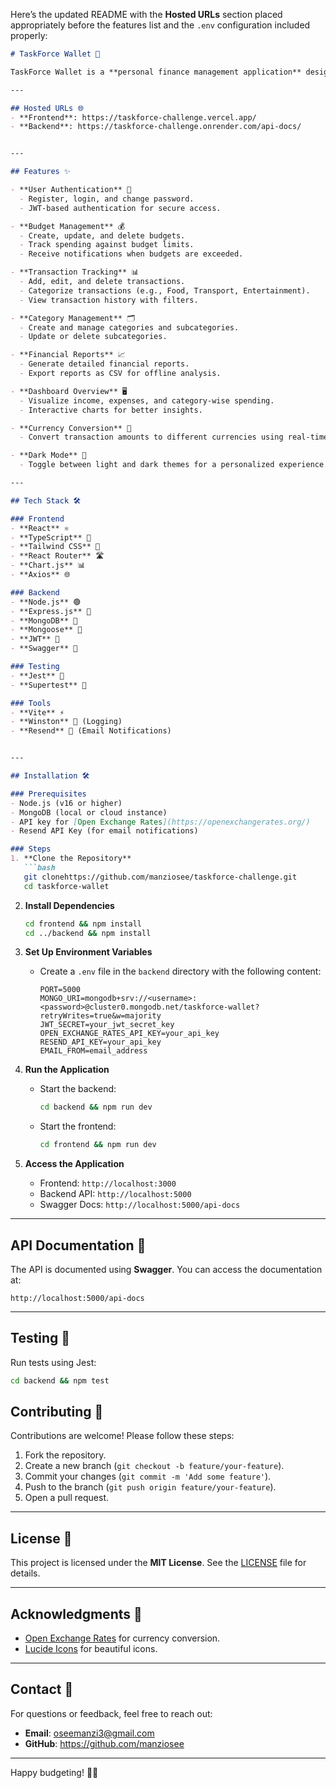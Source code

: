 Here’s the updated README with the **Hosted URLs** section placed appropriately before the features list and the `.env` configuration included properly:

```markdown
# TaskForce Wallet 🚀

TaskForce Wallet is a **personal finance management application** designed to help users track their income, expenses, budgets, and financial goals. With a clean and intuitive interface, users can manage their finances effectively and gain insights into their spending habits.

---

## Hosted URLs 🌐
- **Frontend**: https://taskforce-challenge.vercel.app/
- **Backend**: https://taskforce-challenge.onrender.com/api-docs/


---

## Features ✨

- **User Authentication** 🔐
  - Register, login, and change password.
  - JWT-based authentication for secure access.

- **Budget Management** 💰
  - Create, update, and delete budgets.
  - Track spending against budget limits.
  - Receive notifications when budgets are exceeded.

- **Transaction Tracking** 📊
  - Add, edit, and delete transactions.
  - Categorize transactions (e.g., Food, Transport, Entertainment).
  - View transaction history with filters.

- **Category Management** 🗂️
  - Create and manage categories and subcategories.
  - Update or delete subcategories.

- **Financial Reports** 📈
  - Generate detailed financial reports.
  - Export reports as CSV for offline analysis.

- **Dashboard Overview** 🖥️
  - Visualize income, expenses, and category-wise spending.
  - Interactive charts for better insights.

- **Currency Conversion** 💱
  - Convert transaction amounts to different currencies using real-time exchange rates.

- **Dark Mode** 🌙
  - Toggle between light and dark themes for a personalized experience.

---

## Tech Stack 🛠️

### Frontend
- **React** ⚛️
- **TypeScript** 📘
- **Tailwind CSS** 🎨
- **React Router** 🛣️
- **Chart.js** 📊
- **Axios** 🌐

### Backend
- **Node.js** 🟢
- **Express.js** 🚂
- **MongoDB** 🍃
- **Mongoose** 🐪
- **JWT** 🔑
- **Swagger** 📄

### Testing
- **Jest** 🧪
- **Supertest** 🚀

### Tools
- **Vite** ⚡
- **Winston** 📝 (Logging)
- **Resend** 📧 (Email Notifications)


---

## Installation 🛠️

### Prerequisites
- Node.js (v16 or higher)
- MongoDB (local or cloud instance)
- API key for [Open Exchange Rates](https://openexchangerates.org/)
- Resend API Key (for email notifications)

### Steps
1. **Clone the Repository**
   ```bash
   git clonehttps://github.com/manziosee/taskforce-challenge.git
   cd taskforce-wallet
   ```

2. **Install Dependencies**
   ```bash
   cd frontend && npm install
   cd ../backend && npm install
   ```

3. **Set Up Environment Variables**
   - Create a `.env` file in the `backend` directory with the following content:
     ```env
     PORT=5000
     MONGO_URI=mongodb+srv://<username>:<password>@cluster0.mongodb.net/taskforce-wallet?retryWrites=true&w=majority
     JWT_SECRET=your_jwt_secret_key
     OPEN_EXCHANGE_RATES_API_KEY=your_api_key
     RESEND_API_KEY=your_api_key
     EMAIL_FROM=email_address
     ```

4. **Run the Application**
   - Start the backend:
     ```bash
     cd backend && npm run dev
     ```
   - Start the frontend:
     ```bash
     cd frontend && npm run dev
     ```

5. **Access the Application**
   - Frontend: `http://localhost:3000`
   - Backend API: `http://localhost:5000`
   - Swagger Docs: `http://localhost:5000/api-docs`

---

## API Documentation 📄

The API is documented using **Swagger**. You can access the documentation at:
```
http://localhost:5000/api-docs
```

---

## Testing 🧪

Run tests using Jest:
```bash
cd backend && npm test
```

## Contributing 🤝

Contributions are welcome! Please follow these steps:
1. Fork the repository.
2. Create a new branch (`git checkout -b feature/your-feature`).
3. Commit your changes (`git commit -m 'Add some feature'`).
4. Push to the branch (`git push origin feature/your-feature`).
5. Open a pull request.

---

## License 📜

This project is licensed under the **MIT License**. See the [LICENSE](LICENSE) file for details.

---

## Acknowledgments 🙏

- [Open Exchange Rates](https://openexchangerates.org/) for currency conversion.
- [Lucide Icons](https://lucide.dev/) for beautiful icons.

---

## Contact 📧

For questions or feedback, feel free to reach out:
- **Email**: oseemanzi3@gmail.com
- **GitHub**: https://github.com/manziosee

---

Happy budgeting! 💸✨
